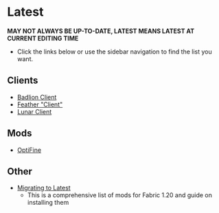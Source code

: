 # Latest

**MAY NOT ALWAYS BE UP-TO-DATE, LATEST MEANS LATEST AT CURRENT EDITING TIME**

- Click the links below or use the sidebar navigation to find the list you want.

## Clients

- [Badlion Client](https://microcontrollersdev.github.io/Alternatives/latest/badlion_client)
- [Feather "Client"](https://microcontrollersdev.github.io/Alternatives/latest/feather_client)
- [Lunar Client](https://microcontrollersdev.github.io/Alternatives/latest/lunar_client)

## Mods

- [OptiFine](https://microcontrollersdev.github.io/Alternatives/latest/optifine)

## Other

- [Migrating to Latest](https://microcontrollersdev.github.io/Alternatives/latest/migrating)
    - This is a comprehensive list of mods for Fabric 1.20 and guide on installing them
